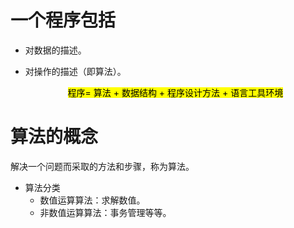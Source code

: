# 一个程序包括
- 对数据的描述。

- 对操作的描述（即算法）。

  <center><mark>程序= 算法 + 数据结构 + 程序设计方法 + 语言工具环境</mark></center>

  

# 算法的概念

解决一个问题而采取的方法和步骤，称为算法。

- 算法分类
  - 数值运算算法：求解数值。
  - 非数值运算算法：事务管理等等。
